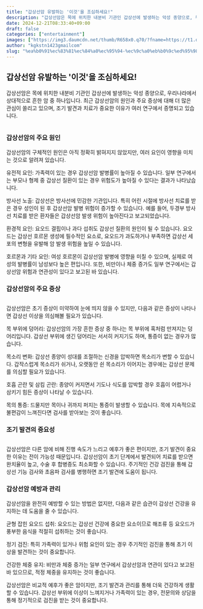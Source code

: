 ```yaml
---
title: "갑상선암 유발하는 '이것'을 조심하세요!"
description: "갑상선암은 목에 위치한 내분비 기관인 갑상선에 발생하는 악성 종양으로, 우리나라에서 상대적으로 흔한 암 중 하나입니다. 최근 갑상선암의 원인과 주요 증상에 대해 더 많은 관심이 쏠리고 있으며, 조기 발견과 치료가 중요한 이유가 여러 연구에서 증명되고 있습니다."
date: 2024-12-21T08:33:40+09:00
draft: false
categories: ["entertainment"]
images: ["https://img3.daumcdn.net/thumb/R658x0.q70/?fname=https://t1.daumcdn.net/news/202411/03/starpick/20241103171959117zmft.jpg", "https://img1.daumcdn.net/thumb/R658x0.q70/?fname=https://t1.daumcdn.net/news/202411/03/starpick/20241103171959256jgdj.webp", "https://img4.daumcdn.net/thumb/R658x0.q70/?fname=https://t1.daumcdn.net/news/202411/03/starpick/20241103171959392mzlp.webp"]
author: "kgkstn1423gmailcom"
slug: "%ea%b0%91%ec%83%81%ec%84%a0%ec%95%94-%ec%9c%a0%eb%b0%9c%ed%95%98%eb%8a%94-%ec%9d%b4%ea%b2%83%ec%9d%84-%ec%a1%b0%ec%8b%ac%ed%95%98%ec%84%b8%ec%9a%94"
---
```


<h2 >갑상선암 유발하는 '이것'을 조심하세요!</h2> <p>갑상선암은 목에 위치한 내분비 기관인 갑상선에 발생하는 악성 종양으로, 우리나라에서 상대적으로 흔한 암 중 하나입니다. 최근 갑상선암의 원인과 주요 증상에 대해 더 많은 관심이 쏠리고 있으며, 조기 발견과 치료가 중요한 이유가 여러 연구에서 증명되고 있습니다.</p> <figure ><img src="https://img3.daumcdn.net/thumb/R658x0.q70/?fname=https://t1.daumcdn.net/news/202411/03/starpick/20241103171959117zmft.jpg" alt=""/></figure> <h3 >갑상선암의 주요 원인</h3> <p>갑상선암의 구체적인 원인은 아직 정확히 밝혀지지 않았지만, 여러 요인이 영향을 미치는 것으로 알려져 있습니다.</p> <p>유전적 요인: 가족력이 있는 경우 갑상선암 발병률이 높아질 수 있습니다. 일부 연구에서는 부모나 형제 중 갑상선 질환이 있는 경우 위험도가 높아질 수 있다는 결과가 나타났습니다.</p> <p>방사선 노출: 갑상선은 방사선에 민감한 기관입니다. 특히 어린 시절에 방사선 치료를 받은 경우 성인이 된 후 갑상선암 발병 위험이 증가할 수 있습니다. 예를 들어, 두경부 방사선 치료를 받은 환자들은 갑상선암 발생 위험이 높아진다고 보고되었습니다.</p> <p>환경적 요인: 요오드 결핍이나 과다 섭취도 갑상선 질환의 원인이 될 수 있습니다. 요오드는 갑상선 호르몬 생성에 필수적인 요소로, 요오드가 과도하거나 부족하면 갑상선 세포의 변형을 유발해 암 발생 위험을 높일 수 있습니다.</p> <p>호르몬과 기타 요인: 여성 호르몬이 갑상선암 발병에 영향을 미칠 수 있으며, 실제로 여성의 발병률이 남성보다 높은 편입니다. 또한, 비만이나 체중 증가도 일부 연구에서는 갑상선암 위험과 연관성이 있다고 보고된 바 있습니다.</p> <h3 >갑상선암의 주요 증상</h3> <figure ><img src="https://img1.daumcdn.net/thumb/R658x0.q70/?fname=https://t1.daumcdn.net/news/202411/03/starpick/20241103171959256jgdj.webp" alt=""/></figure> <p>갑상선암은 초기 증상이 미약하여 눈에 띄지 않을 수 있지만, 다음과 같은 증상이 나타나면 갑상선 이상을 의심해볼 필요가 있습니다.</p> <p>목 부위에 덩어리: 갑상선암의 가장 흔한 증상 중 하나는 목 부위에 혹처럼 만져지는 덩어리입니다. 갑상선 부위에 생긴 덩어리는 서서히 커지기도 하며, 통증이 없는 경우가 많습니다.</p> <p>목소리 변화: 갑상선 종양이 성대를 조절하는 신경을 압박하면 목소리가 변할 수 있습니다. 갑작스럽게 목소리가 쉬거나, 오랫동안 쉰 목소리가 이어지는 경우에는 갑상선 문제를 의심할 필요가 있습니다.</p> <p>호흡 곤란 및 삼킴 곤란: 종양이 커지면서 기도나 식도를 압박할 경우 호흡이 어렵거나 삼키기 힘든 증상이 나타날 수 있습니다.</p> <p>목의 통증: 드물지만 목이나 귀까지 퍼지는 통증이 발생할 수 있습니다. 목에 지속적으로 불편감이 느껴진다면 검사를 받아보는 것이 좋습니다.</p> <h3 >조기 발견의 중요성</h3> <figure ><img src="https://img4.daumcdn.net/thumb/R658x0.q70/?fname=https://t1.daumcdn.net/news/202411/03/starpick/20241103171959392mzlp.webp" alt=""/></figure> <p>갑상선암은 다른 암에 비해 진행 속도가 느리고 예후가 좋은 편이지만, 조기 발견이 중요한 이유는 전이 가능성 때문입니다. 갑상선암이 초기 단계에서 발견되어 치료를 받으면 완치율이 높고, 수술 후 합병증도 최소화할 수 있습니다. 주기적인 건강 검진을 통해 갑상선 기능 검사와 초음파 검사를 병행하면 조기 발견에 도움이 됩니다.</p> <h3 >갑상선암 예방과 관리</h3> <p>갑상선암을 완전히 예방할 수 있는 방법은 없지만, 다음과 같은 습관이 갑상선 건강을 유지하는 데 도움을 줄 수 있습니다.</p> <p>균형 잡힌 요오드 섭취: 요오드는 갑상선 건강에 중요한 요소이므로 해조류 등 요오드가 풍부한 음식을 적절히 섭취하는 것이 좋습니다.</p> <p>정기 검진: 특히 가족력이 있거나 위험 요인이 있는 경우 주기적인 검진을 통해 초기 이상을 발견하는 것이 중요합니다.</p> <p>건강한 체중 유지: 비만과 체중 증가는 일부 연구에서 갑상선암과 연관이 있다고 보고된 바 있으므로, 적정 체중을 유지하는 것이 좋습니다.</p> <p>갑상선암은 비교적 예후가 좋은 암이지만, 조기 발견과 관리를 통해 더욱 건강하게 생활할 수 있습니다. 갑상선 부위에 이상이 느껴지거나 가족력이 있는 경우, 전문의와 상담을 통해 정기적으로 검진을 받는 것이 중요합니다.</p>